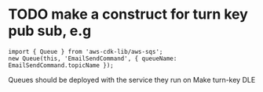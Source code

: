 # TODO make a construct for turn key pub sub, e.g

```
import { Queue } from 'aws-cdk-lib/aws-sqs';
new Queue(this, 'EmailSendCommand', { queueName:
EmailSendCommand.topicName });
```

Queues should be deployed with the service they run on Make turn-key DLE
